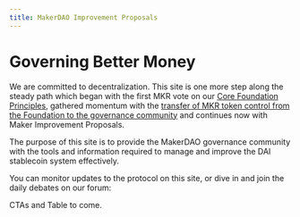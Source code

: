 ```yaml
---
title: MakerDAO Improvement Proposals
---
```


# Governing Better Money

We are committed to decentralization. This site is one more step along the steady path which began with the first MKR vote on our [Core Foundation Principles](https://blog.makerdao.com/foundation-proposal-v2/), gathered momentum with the [transfer of MKR token control from the Foundation to the governance community](https://blog.makerdao.com/the-transfer-of-mkr-token-control-to-governance-the-final-step/) and continues now with Maker Improvement Proposals. 

The purpose of this site is to provide the MakerDAO governance community with the tools and information required to manage and improve the DAI stablecoin system effectively. 

You can monitor updates to the protocol on this site, or dive in and join the daily debates on our forum:

CTAs and Table to come.

